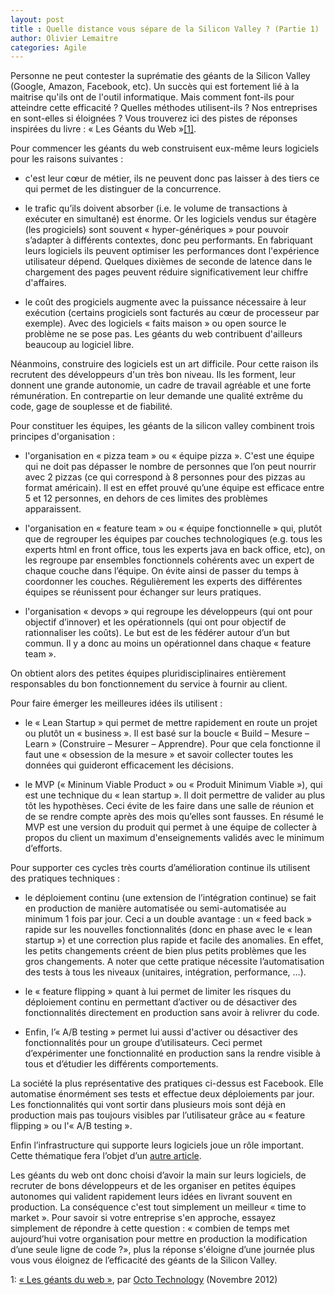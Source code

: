 ```yaml
---
layout: post
title : Quelle distance vous sépare de la Silicon Valley ? (Partie 1)
author: Olivier Lemaitre
categories: Agile
---
```


Personne ne peut contester la suprématie des géants de la Silicon Valley (Google, Amazon, Facebook, etc). 
Un succès qui est fortement lié à la maitrise qu'ils ont de l'outil informatique.
Mais comment font-ils pour atteindre cette efficacité ? Quelles méthodes utilisent-ils ? Nos entreprises en sont-elles si éloignées  ?
Vous trouverez ici des pistes de réponses inspirées du livre : « Les Géants du Web »<a href='#footnote'>[1]</a>.

Pour commencer les géants du web construisent eux-même leurs logiciels pour les raisons suivantes :

- c'est leur cœur de métier, ils ne peuvent donc pas laisser à des tiers ce qui permet de les distinguer de la concurrence.

- le trafic qu’ils doivent absorber (i.e. le volume de transactions à exécuter en simultané) est énorme. 
Or les logiciels vendus sur étagère (les progiciels) sont souvent « hyper-génériques » pour pouvoir s’adapter à différents contextes, donc peu performants. 
En fabriquant leurs logiciels ils peuvent optimiser les performances dont l'expérience utilisateur dépend. Quelques dixièmes de seconde de latence 
dans le chargement des pages peuvent réduire significativement leur chiffre d'affaires.

- le coût des progiciels augmente avec la puissance nécessaire à leur exécution (certains progiciels sont facturés au cœur de processeur par exemple). 
Avec des logiciels « faits maison » ou open source le problème ne se pose pas. Les géants du web contribuent d'ailleurs beaucoup au logiciel libre.

      
      
Néanmoins, construire des logiciels est un art difficile. 
Pour cette raison ils recrutent des développeurs d'un très bon niveau. 
Ils les forment, leur donnent une grande autonomie, un cadre de travail agréable et une forte rémunération. 
En contrepartie on leur demande une qualité extrême du code, gage de souplesse et de fiabilité.
      
Pour constituer les équipes, les géants de la silicon valley combinent trois principes d'organisation :
        
- l'organisation en « pizza team » ou « équipe pizza ». C'est une équipe qui ne  doit pas dépasser le nombre de personnes que l’on peut nourrir avec 2 pizzas (ce qui correspond à 8 personnes pour des pizzas au format américain). Il est en effet prouvé qu’une équipe est  efficace entre 5 et 12 personnes, en dehors de ces limites des problèmes apparaissent.

- l'organisation en  « feature team »  ou « équipe fonctionnelle » qui, plutôt que de regrouper les équipes par couches technologiques (e.g.  tous les experts html en front office, tous les experts java en back office, etc), on les regroupe par ensembles fonctionnels cohérents avec un expert de chaque couche dans l’équipe. On évite ainsi de passer du temps à coordonner les couches. Régulièrement les experts des différentes équipes se réunissent pour échanger sur leurs pratiques.

- l'organisation « devops » qui regroupe les développeurs (qui ont pour objectif d’innover) et les opérationnels (qui ont pour objectif de rationnaliser les coûts). Le but est de les fédérer autour d’un but commun. Il y a donc au moins un opérationnel dans chaque « feature team ».
        
On obtient alors des petites équipes pluridisciplinaires entièrement responsables du bon fonctionnement du service à fournir au client.
      
      
Pour faire émerger les meilleures idées ils utilisent :
        
- le « Lean Startup » qui permet de mettre rapidement en route un projet ou plutôt un « business ». Il est basé sur la boucle « Build – Mesure – Learn » (Construire – Mesurer – Apprendre). Pour que cela fonctionne il faut une « obsession de la mesure » et savoir collecter toutes les données qui guideront efficacement les décisions.

- le MVP (« Mininum Viable Product » ou « Produit Minimum Viable »), qui est une technique du « lean startup ». Il doit permettre de valider 
au plus tôt les hypothèses. Ceci évite de les faire dans une salle de réunion et de se rendre compte après des mois qu’elles sont fausses. 
En résumé le MVP est une version du produit qui permet à une équipe de collecter à propos du client un maximum d'enseignements validés avec le minimum d’efforts.
        
Pour supporter ces cycles très courts d’amélioration continue ils utilisent des pratiques techniques :
        
- le déploiement continu (une extension de l’intégration continue) se fait en production de manière automatisée ou semi-automatisée au 
minimum 1 fois par jour. Ceci a un double avantage : un « feed back » rapide sur les 
nouvelles fonctionnalités (donc en phase avec le  « lean startup ») et une correction plus 
rapide et facile des anomalies. En effet, les petits changements créent de bien plus petits problèmes 
que les gros changements. A noter que cette pratique nécessite l’automatisation des tests à tous les niveaux (unitaires, intégration, performance, …).

- le « feature flipping » quant à lui permet de limiter les risques du déploiement continu en permettant d’activer ou de désactiver des fonctionnalités directement en production sans avoir à relivrer du code.

- Enfin, l’« A/B testing » permet lui aussi d'activer ou désactiver des fonctionnalités pour un groupe d’utilisateurs. Ceci permet d’expérimenter une fonctionnalité en production sans la rendre visible à tous et d’étudier les différents comportements.
  
La société la plus représentative des pratiques ci-dessus est Facebook. 
Elle automatise énormément ses tests et effectue deux déploiements par jour. 
Les fonctionnalités qui vont sortir dans plusieurs mois sont déjà en production mais pas toujours visibles 
par l’utilisateur grâce au « feature flipping » ou l'« A/B testing ».
      
Enfin l’infrastructure qui supporte leurs logiciels joue un rôle important. Cette thématique fera l’objet d’un <a href="/cloud/2013/09/20/quelle-distance-vous-separe-de-la-silicon-valley-partie-2">autre article</a>.
      
      
Les géants du web ont donc choisi d’avoir la main sur leurs logiciels, de recruter de bons développeurs et de les organiser en petites équipes autonomes qui valident rapidement leurs idées en livrant souvent en production. 
La conséquence c'est tout simplement un meilleur « time to market ».
Pour savoir si votre entreprise s'en approche, essayez simplement de répondre à cette question : 
« combien de temps met aujourd’hui votre organisation pour mettre en production la modification d’une seule ligne de code ?», 
plus la réponse s'éloigne d’une journée plus vous vous éloignez de l’efficacité des géants de la Silicon Valley.
      

<div class = 'footnote-list'>
  <div id = 'footnote'>
    <span>1: </span>
      <a href="http://www.octo.com/fr/publications/11-les-geants-du-web">« Les géants du web »</a>, par <a href='http://www.octo.com/fr'>Octo Technology</a> (Novembre 2012)
    
  </div>
</div>


